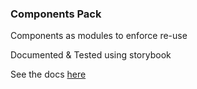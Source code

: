### Components Pack

Components as modules to enforce re-use

Documented & Tested using storybook

See the docs [here](https://anupvarghese.github.io/components-pack/)